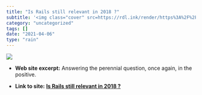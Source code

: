 ```yaml
---
title: "Is Rails still relevant in 2018 ?"
subtitle: '<img class="cover" src=https://rdl.ink/render/https%3A%2F%2Fblog.eq8.eu%2Farticle%2Fis-rails-still-r...'
category: "uncategorized"
tags: []
date: "2021-04-06"
type: "rain"
---
```

<img class="cover" src=https://rdl.ink/render/https%3A%2F%2Fblog.eq8.eu%2Farticle%2Fis-rails-still-relevant-in-2018.html>



* **Web site excerpt:** Answering the perennial question, once again, in the positive.

* **Link to site:** **[Is Rails still relevant in 2018 ?](https://blog.eq8.eu/article/is-rails-still-relevant-in-2018.html)**